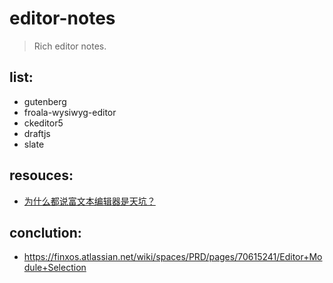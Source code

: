 # editor-notes
> Rich editor notes.

## list:
- gutenberg
- froala-wysiwyg-editor
- ckeditor5
- draftjs
- slate

## resouces:
- [为什么都说富文本编辑器是天坑？](https://www.zhihu.com/question/38699645)

## conclution:
- https://finxos.atlassian.net/wiki/spaces/PRD/pages/70615241/Editor+Module+Selection